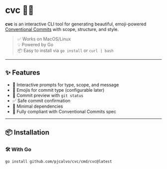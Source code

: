 # cvc 📝✨

**cvc** is an interactive CLI tool for generating beautiful, emoji-powered [Conventional Commits](https://www.conventionalcommits.org/en/v1.0.0/) with scope, structure, and style.

> ✅ Works on MacOS/Linux  
> 💡 Powered by Go  
> 📦 Easy to install via `go install` or `curl | bash`

---

## ✨ Features

- 🧠 Interactive prompts for type, scope, and message
- 🎨 Emojis for commit type (configurable later)
- 💬 Commit preview with `git status`
- ✅ Safe commit confirmation
- 🔧 Minimal dependencies
- 📄 Fully compliant with Conventional Commits spec

---

## 📦 Installation

### 🛠️ With Go

```sh
go install github.com/pjcalvo/cvc/cmd/cvc@latest
